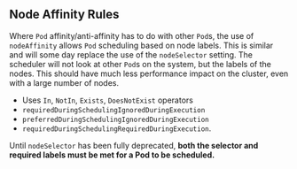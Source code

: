 ## Node Affinity Rules

Where `Pod` affinity/anti-affinity has to do with other `Pod`s, the use of `nodeAffinity` allows `Pod` scheduling based on node labels. This is similar and will some day replace the use of the `nodeSelector` setting. The scheduler will not look at other `Pod`s on the system, but the labels of the nodes. This should have much less performance impact on the cluster, even with a large number of nodes.

- Uses `In`, `NotIn`, `Exists`, `DoesNotExist` operators
- `requiredDuringSchedulingIgnoredDuringExecution`
- `preferredDuringSchedulingIgnoredDuringExecution`
- `requiredDuringSchedulingRequiredDuringExecution`.


Until `nodeSelector` has been fully deprecated, **both the selector and required labels must be met for a Pod to be scheduled.**

